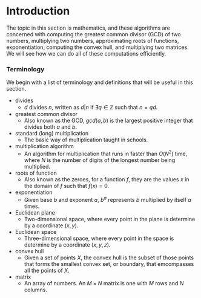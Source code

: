 # Introduction

The topic in this section is mathematics, and these algorithms are concerned with computing the 
greatest common divisor (GCD) of two numbers, multiplying two numbers, approximating roots of 
functions, exponentiation, computing the convex hull, and multiplying two matrices. We will see how 
we can do all of these computations efficiently.

### Terminology

We begin with a list of terminology and definitions that will be useful in this section.

- divides
    - $d$ divides $n$, written as $d | n$ if $\exists q \in \mathbb{Z}$ such that $n = qd$.
- greatest common divisor
    - Also known as the GCD, $gcd(a, b)$ is the largest positive integer that divides both $a$ and
    $b$.
- standard (long) multiplication
    - The basic way of multiplication taught in schools.
- multiplication algorithm
    - An algorithm for multiplication that runs in faster than $O(N^2)$ time, where $N$ is the 
    number of digits of the longest number being multiplied.
- roots of function
    - Also known as the zeroes, for a function $f$, they are the values $x$ in the domain of $f$ 
    such that $f(x) = 0$.
- exponentiation
    - Given base $b$ and exponent $a$, $b^a$ represents $b$ multiplied by itself $a$ times.
- Euclidean plane
    - Two-dimensional space, where every point in the plane is determine by a coordinate $(x, y)$.
- Euclidean space
    - Three-dimensional space, where every point in the space is determine by a coordinate 
    $(x, y, z)$.
- convex hull
    - Given a set of points $X$, the convex hull is the subset of those points that forms the 
    smallest convex set, or boundary, that emcompasses all the points of $X$.
- matrix
    - An array of numbers. An $M \times N$ matrix is one with $M$ rows and $N$ columns.
